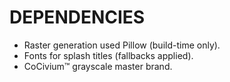 # DEPENDENCIES
- Raster generation used Pillow (build-time only).
- Fonts for splash titles (fallbacks applied).
- CoCivium™ grayscale master brand.

